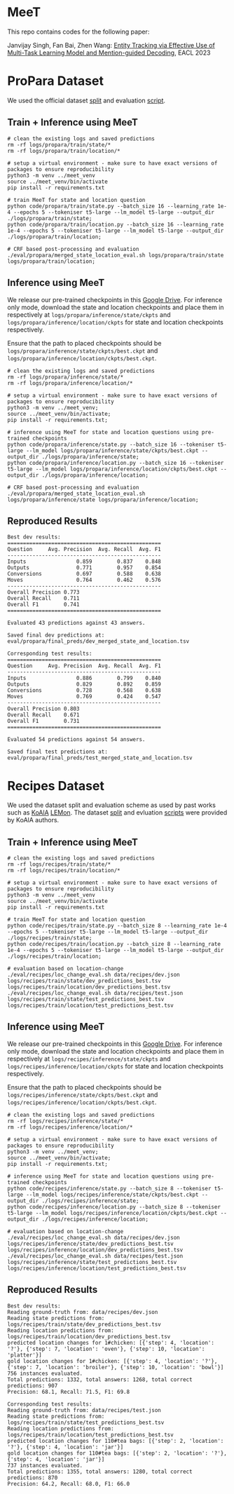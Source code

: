 # MeeT

This repo contains codes for the following paper:

Janvijay Singh, Fan Bai, Zhen Wang: [Entity Tracking via Effective Use of Multi-Task Learning Model and Mention-guided Decoding](https://arxiv.org/pdf/2210.06444.pdf), EACL 2023

# ProPara Dataset

We used the official dataset [split](https://docs.google.com/spreadsheets/d/1x5Ct8EmQs2hVKOYX7b2nS0AOoQi4iM7H9d9isXRDwgM/edit#gid=506891632) and evaluation [script](https://github.com/allenai/aristo-leaderboard/tree/master/propara).

## Train + Inference using MeeT

```
# clean the existing logs and saved predictions
rm -rf logs/propara/train/state/*
rm -rf logs/propara/train/location/*

# setup a virtual environment - make sure to have exact versions of packages to ensure reproducibility
python3 -m venv ../meet_venv
source ../meet_venv/bin/activate
pip install -r requirements.txt

# train MeeT for state and location question
python code/propara/train/state.py --batch_size 16 --learning_rate 1e-4 --epochs 5 --tokeniser t5-large --lm_model t5-large --output_dir ./logs/propara/train/state;
python code/propara/train/location.py --batch_size 16 --learning_rate 1e-4 --epochs 5 --tokeniser t5-large --lm_model t5-large --output_dir ./logs/propara/train/location;

# CRF based post-processing and evaluation
./eval/propara/merged_state_location_eval.sh logs/propara/train/state logs/propara/train/location;
```

## Inference using MeeT
We release our pre-trained checkpoints in this [Google Drive](https://drive.google.com/drive/folders/1lk82H1z2zjclE8ef9GHj95ABhxvIcmrc?usp=sharing). For inference only mode, download the state and location checkpoints and place them in respectively at `logs/propara/inference/state/ckpts` and `logs/propara/inference/location/ckpts` for state and location checkpoints respectively. 

Ensure that the path to placed checkpoints should be `logs/propara/inference/state/ckpts/best.ckpt` and `logs/propara/inference/location/ckpts/best.ckpt`.

```
# clean the existing logs and saved predictions
rm -rf logs/propara/inference/state/*
rm -rf logs/propara/inference/location/*

# setup a virtual environment - make sure to have exact versions of packages to ensure reproducibility
python3 -m venv ../meet_venv;
source ../meet_venv/bin/activate;
pip install -r requirements.txt;

# inference using MeeT for state and location questions using pre-trained checkpoints
python code/propara/inference/state.py --batch_size 16 --tokeniser t5-large --lm_model logs/propara/inference/state/ckpts/best.ckpt --output_dir ./logs/propara/inference/state;
python code/propara/inference/location.py --batch_size 16 --tokeniser t5-large --lm_model logs/propara/inference/location/ckpts/best.ckpt --output_dir ./logs/propara/inference/location;

# CRF based post-processing and evaluation
./eval/propara/merged_state_location_eval.sh logs/propara/inference/state logs/propara/inference/location;
```

## Reproduced Results
```
Best dev results:
=================================================
Question     Avg. Precision  Avg. Recall  Avg. F1
-------------------------------------------------
Inputs                0.859        0.837    0.848
Outputs               0.771        0.957    0.854
Conversions           0.697        0.588    0.638
Moves                 0.764        0.462    0.576
-------------------------------------------------
Overall Precision 0.773                          
Overall Recall    0.711                          
Overall F1        0.741                          
=================================================

Evaluated 43 predictions against 43 answers.

Saved final dev predictions at: eval/propara/final_preds/dev_merged_state_and_location.tsv

Corresponding test results:
=================================================
Question     Avg. Precision  Avg. Recall  Avg. F1
-------------------------------------------------
Inputs                0.886        0.799    0.840
Outputs               0.829        0.892    0.859
Conversions           0.728        0.568    0.638
Moves                 0.769        0.424    0.547
-------------------------------------------------
Overall Precision 0.803                          
Overall Recall    0.671                          
Overall F1        0.731                          
=================================================

Evaluated 54 predictions against 54 answers.

Saved final test predictions at: eval/propara/final_preds/test_merged_state_and_location.tsv
```

# Recipes Dataset

We used the dataset split and evaluation scheme as used by past works such as [KoAlA](https://doi.org/10.1145/3442381.3450126) [LEMon](https://arxiv.org/pdf/2201.08081v3.pdf). The dataset [split](https://drive.google.com/drive/folders/1w6yuxeDtXXluH9bnNFFuHpRN6ci4Haz4) and evluation [scripts](https://drive.google.com/drive/folders/1PYGLe7hSoCYfpKmpPumeTy6jmPyONGz4) were provided by KoAlA authors.

## Train + Inference using MeeT

```
# clean the existing logs and saved predictions
rm -rf logs/recipes/train/state/*
rm -rf logs/recipes/train/location/*

# setup a virtual environment - make sure to have exact versions of packages to ensure reproducibility
python3 -m venv ../meet_venv
source ../meet_venv/bin/activate
pip install -r requirements.txt

# train MeeT for state and location question
python code/recipes/train/state.py --batch_size 8 --learning_rate 1e-4 --epochs 5 --tokeniser t5-large --lm_model t5-large --output_dir ./logs/recipes/train/state;
python code/recipes/train/location.py --batch_size 8 --learning_rate 1e-4 --epochs 5 --tokeniser t5-large --lm_model t5-large --output_dir ./logs/recipes/train/location;

# evaluation based on location-change
./eval/recipes/loc_change_eval.sh data/recipes/dev.json logs/recipes/train/state/dev_predictions_best.tsv logs/recipes/train/location/dev_predictions_best.tsv
./eval/recipes/loc_change_eval.sh data/recipes/test.json logs/recipes/train/state/test_predictions_best.tsv logs/recipes/train/location/test_predictions_best.tsv
```

## Inference using MeeT
We release our pre-trained checkpoints in this [Google Drive](https://drive.google.com/drive/folders/1lk82H1z2zjclE8ef9GHj95ABhxvIcmrc?usp=sharing). For inference only mode, download the state and location checkpoints and place them in respectively at `logs/recipes/inference/state/ckpts` and `logs/recipes/inference/location/ckpts` for state and location checkpoints respectively. 

Ensure that the path to placed checkpoints should be `logs/recipes/inference/state/ckpts/best.ckpt` and `logs/recipes/inference/location/ckpts/best.ckpt`.

```
# clean the existing logs and saved predictions
rm -rf logs/recipes/inference/state/*
rm -rf logs/recipes/inference/location/*

# setup a virtual environment - make sure to have exact versions of packages to ensure reproducibility
python3 -m venv ../meet_venv;
source ../meet_venv/bin/activate;
pip install -r requirements.txt;

# inference using MeeT for state and location questions using pre-trained checkpoints
python code/recipes/inference/state.py --batch_size 8 --tokeniser t5-large --lm_model logs/recipes/inference/state/ckpts/best.ckpt --output_dir ./logs/recipes/inference/state;
python code/recipes/inference/location.py --batch_size 8 --tokeniser t5-large --lm_model logs/recipes/inference/location/ckpts/best.ckpt --output_dir ./logs/recipes/inference/location;

# evaluation based on location-change
./eval/recipes/loc_change_eval.sh data/recipes/dev.json logs/recipes/inference/state/dev_predictions_best.tsv logs/recipes/inference/location/dev_predictions_best.tsv
./eval/recipes/loc_change_eval.sh data/recipes/test.json logs/recipes/inference/state/test_predictions_best.tsv logs/recipes/inference/location/test_predictions_best.tsv
```

## Reproduced Results
```
Best dev results:
Reading ground-truth from: data/recipes/dev.json
Reading state predictions from: logs/recipes/train/state/dev_predictions_best.tsv
Reading location predictions from: logs/recipes/train/location/dev_predictions_best.tsv
predicted location changes for 1#chicken: [{'step': 4, 'location': '?'}, {'step': 7, 'location': 'oven'}, {'step': 10, 'location': 'platter'}]
gold location changes for 1#chicken: [{'step': 4, 'location': '?'}, {'step': 7, 'location': 'broiler'}, {'step': 10, 'location': 'bowl'}]
756 instances evaluated.
Total predictions: 1332, total answers: 1268, total correct predictions: 907
Precision: 68.1, Recall: 71.5, F1: 69.8

Corresponding test results:
Reading ground-truth from: data/recipes/test.json
Reading state predictions from: logs/recipes/train/state/test_predictions_best.tsv
Reading location predictions from: logs/recipes/train/location/test_predictions_best.tsv
predicted location changes for 110#tea bags: [{'step': 2, 'location': '?'}, {'step': 4, 'location': 'jar'}]
gold location changes for 110#tea bags: [{'step': 2, 'location': '?'}, {'step': 4, 'location': 'jar'}]
737 instances evaluated.
Total predictions: 1355, total answers: 1280, total correct predictions: 870
Precision: 64.2, Recall: 68.0, F1: 66.0
```
